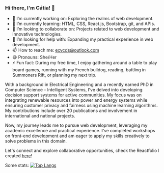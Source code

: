 ### Hi there, I'm Cátia! 👋

- 🔭 I’m currently working on: Exploring the realms of web development.
- 🌱 I’m currently learning: HTML, CSS, React.js, Bootstrap, git, and APIs.
- 👯 I’m looking to collaborate on: Projects related to web development and innovative technologies.
- 🤔 I’m looking for help with: Expanding my practical experience in web development.
- 📫 How to reach me: ecvcds@outlook.com
- 😄 Pronouns: She/Her
- ⚡ Fun fact: During my free time, I enjoy gathering around a table to play board games, running with my French bulldog, reading, battling in Summoners Rift, or planning my next trip.

With a background in Electrical Engineering and a recently earned PhD in Computer Science - Intelligent Systems, I've delved into developing decision support systems for active communities.
My focus was on integrating renewable resources into power and energy systems while ensuring customer privacy and fairness using machine learning algorithms. 
My contributions include over 20 publications and involvement in international and national projects.

Now, my journey leads me to pursue web development, leveraging my academic excellence and practical experience. 
I've completed workshops on front-end development and am eager to apply my skills creatively to solve problems in this domain.

Let's connect and explore collaborative opportunities, check the Reactfolio I created [here](https://ecvcds.netlify.app/)!

Some stats:
[![Top Langs](https://github-readme-stats.vercel.app/api/top-langs/?username=ecvcds)](https://github.com/anuraghazra/github-readme-stats)

